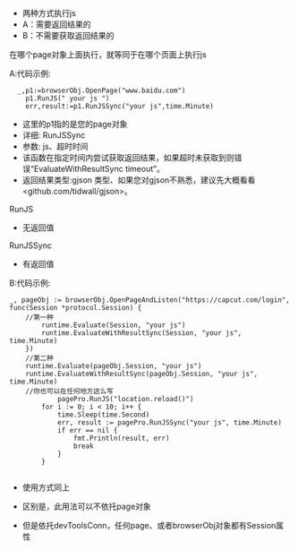 - 两种方式执行js
- A：需要返回结果的
- B：不需要获取返回结果的



在哪个page对象上面执行，就等同于在哪个页面上执行js



A:代码示例:

```
  _,p1:=browserObj.OpenPage("www.baidu.com")
	p1.RunJS(" your js ")
	err,result:=p1.RunJSSync("your js",time.Minute)
```

- 这里的p1指的是您的page对象
- 详细: RunJSSync
- 参数: js、超时时间
- 该函数在指定时间内尝试获取返回结果，如果超时未获取到则错误“EvaluateWithResultSync timeout”。
- 返回结果类型:gjson 类型、如果您对gjson不熟悉，建议先大概看看<github.com/tidwall/gjson>。



RunJS

- 无返回值

RunJSSync

- 有返回值



B:代码示例:

```
_, pageObj := browserObj.OpenPageAndListen("https://capcut.com/login", func(Session *protocol.Session) {
    //第一种
		runtime.Evaluate(Session, "your js")
		runtime.EvaluateWithResultSync(Session, "your js", time.Minute)
	})
	//第二种
	runtime.Evaluate(pageObj.Session, "your js")
	runtime.EvaluateWithResultSync(pageObj.Session, "your js", time.Minute)
	//你也可以在任何地方这么写
	        pagePro.RunJS("location.reload()")
		for i := 0; i < 10; i++ {
			time.Sleep(time.Second)
			err, result := pagePro.RunJSSync("your js", time.Minute)
			if err == nil {
				fmt.Println(result, err)
				break
			}
		}
	
```

- 使用方式同上

- 区别是，此用法可以不依托page对象

- 但是依托devToolsConn，任何page、或者browserObj对象都有Session属性

  

